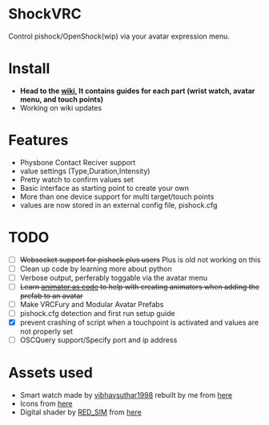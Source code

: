 # ShockVRC
Control pishock/OpenShock(wip) via your avatar expression menu.

# Install
- **Head to the [wiki](https://github.com/noideaman/ShockVRC/wiki), It contains guides for each part (wrist watch, avatar menu, and touch points)**
- Working on wiki updates

# Features
- Physbone Contact Reciver support
- value settings (Type,Duration,Intensity)
- Pretty watch to confirm values set
- Basic interface as starting point to create your own
- More than one device support for multi target/touch points
- values are now stored in an external config file, pishock.cfg

# TODO
- [ ] ~~Websocket support for pishock plus users~~ Plus is old not working on this
- [ ] Clean up code by learning more about python
- [ ] Verbose output, perferably toggable via the avatar menu
- [ ] ~~Learn [animator as code](https://github.com/hai-vr/av3-animator-as-code/tree/driver-copy) to help with creating animators when adding the prefab to an avatar~~
- [ ] Make VRCFury and Modular Avatar Prefabs
- [ ] pishock.cfg detection and first run setup guide
- [x] prevent crashing of script when a touchpoint is activated and values are not properly set
- [ ] OSCQuery support/Specify port and ip address

# Assets used
- Smart watch made by [vibhavsuthar1998](https://www.cgtrader.com/vibhavsuthar1998) rebuilt by me from [here](https://www.cgtrader.com/free-3d-models/industrial/other/smart-watch-1c785218-a560-4d7e-8478-f9de27312be8)
- Icons from [here](https://materialdesignicons.com/)
- Digital shader by [RED_SIM](https://www.patreon.com/red_sim) from [here](https://www.patreon.com/posts/62864361)
